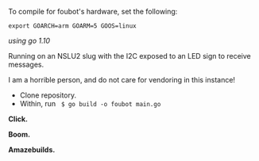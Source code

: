 To compile for foubot's hardware, set the following:

	export GOARCH=arm GOARM=5 GOOS=linux

_using go 1.10_

Running on an NSLU2 slug with the I2C exposed to an LED sign to receive messages.

I am a horrible person, and do not care for vendoring in this instance!

- Clone repository.
- Within, run ``` $ go build -o foubot main.go```

**Click.**

**Boom.**

**Amazebuilds.**
